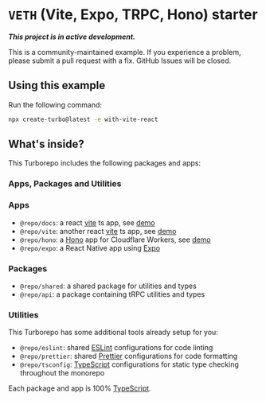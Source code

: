 # `VETH` (Vite, Expo, TRPC, Hono) starter

**_This project is in active development._**

This is a community-maintained example. If you experience a problem, please
submit a pull request with a fix. GitHub Issues will be closed.

## Using this example

Run the following command:

```sh
npx create-turbo@latest -e with-vite-react
```

## What's inside?

This Turborepo includes the following packages and apps:

### Apps, Packages and Utilities

### Apps

- `@repo/docs`: a react [vite](https://vitejs.dev) ts app, see [demo](https://veth-docs.vercel.app/)
- `@repo/vite`: another react [vite](https://vitejs.dev) ts app, see [demo](https://veth-site.vercel.app/)
- `@repo/hono`: a [Hono](https://hono.dev) app for Cloudflare Workers, see [demo](https://veth-api.waptik.workers.dev/)
- `@repo/expo`: a React Native app using [Expo](https://expo.dev/)

### Packages

- `@repo/shared`: a shared package for utilities and types
- `@repo/api`: a package containing tRPC utilities and types

### Utilities

This Turborepo has some additional tools already setup for you:

- `@repo/eslint`: shared [ESLint](https://eslint.org/) configurations for code linting
- `@repo/prettier`: shared [Prettier](https://prettier.io) configurations for code formatting
- `@repo/tsconfig`: [TypeScript](https://www.typescriptlang.org/) configurations for static type checking throughout the monorepo

Each package and app is 100% [TypeScript](https://www.typescriptlang.org/).
